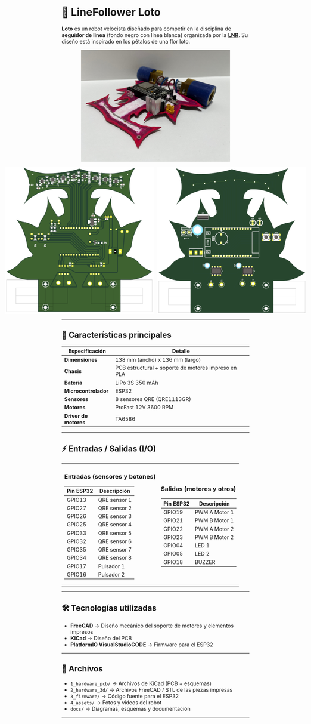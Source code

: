 # 🌸 LineFollower Loto

**Loto** es un robot velocista diseñado para competir en la disciplina de **seguidor de línea** (fondo negro con línea blanca) organizada por la **<a href="https://lnr-argentina.com.ar/" target="_blank">LNR</a>**. Su diseño está inspirado en los pétalos de una flor loto.

<div align="center">
  <img src="./4_assets/real_loto_V2.jpg" alt="VistaInferior_Loto" width="400"/>
</div>

<div align="center" style="display: flex; justify-content: center; gap: 10px; margin-top: 10px;">
  <img src="./4_assets/VistaInferior_Loto_V2.png" alt="VistaInferior_Loto_V2" width="400"/>
  <img src="./4_assets/VistaSuperior_Loto_V2.png" alt="VistaSuperior_Loto" width="400"/>
</div>

---

## 🚀 Características principales

| Especificación | Detalle |
|----------------|---------|
| **Dimensiones** | 138 mm (ancho) x 136 mm (largo) |
| **Chasis** | PCB estructural + soporte de motores impreso en PLA |
| **Batería** | LiPo 3S 350 mAh |
| **Microcontrolador** | ESP32 |
| **Sensores** | 8 sensores QRE (QRE1113GR) |
| **Motores** | ProFast 12V 3600 RPM |
| **Driver de motores** | TA6586 |

---

## ⚡ Entradas / Salidas (I/O)

<table>
<tr>

<td>

### Entradas (sensores y botones)

| Pin ESP32 | Descripción |
|-----------|-------------|
| GPIO13 | QRE sensor 1 |
| GPIO27 | QRE sensor 2 |
| GPIO26 | QRE sensor 3 |
| GPIO25 | QRE sensor 4 |
| GPIO33 | QRE sensor 5 |
| GPIO32 | QRE sensor 6 |
| GPIO35 | QRE sensor 7 |
| GPIO34 | QRE sensor 8 |
| GPIO17 | Pulsador 1 |
| GPIO16 | Pulsador 2 |

</td>

<td>

### Salidas (motores y otros)

| Pin ESP32 | Descripción |
|-----------|-------------|
| GPIO19 | PWM A Motor 1 |
| GPIO21 | PWM B Motor 1 |
| GPIO22 | PWM A Motor 2 |
| GPIO23 | PWM B Motor 2 |
| GPIO04 | LED 1 |
| GPIO05 | LED 2 |
| GPIO18 | BUZZER |

</td>

</tr>
</table>

---

## 🛠 Tecnologías utilizadas

- **FreeCAD** → Diseño mecánico del soporte de motores y elementos impresos
- **KiCad** → Diseño del PCB
- **PlatformIO VisualStudioCODE** → Firmware para el ESP32

---

## 📂 Archivos

- `1_hardware_pcb/` → Archivos de KiCad (PCB + esquemas)  
- `2_hardware_3d/` → Archivos FreeCAD / STL de las piezas impresas
- `3_firmware/` → Código fuente para el ESP32
- `4_assets/` → Fotos y videos del robot  
- `docs/` → Diagramas, esquemas y documentación

---
